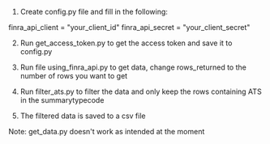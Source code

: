 1) Create config.py file and fill in the following:

finra_api_client = "your_client_id"
finra_api_secret = "your_client_secret"

2) Run get_access_token.py to get the access token and save it to config.py

3) Run file using_finra_api.py to get data, change rows_returned to the number of rows you want to get

4) Run filter_ats.py to filter the data and only keep the rows containing ATS in the summarytypecode

5) The filtered data is saved to a csv file

Note: get_data.py doesn't work as intended at the moment 